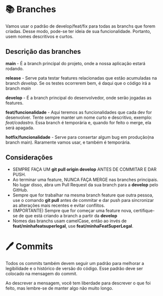 # 📚 Branches

Vamos usar o padrão de develop/feat/fix para todas as branchs que forem criadas. Desse modo, pode-se ter ideia de sua funcionalidade. Portanto, usem nomes descritivos e curtos.

## Descrição das branches

**main** - É a branch principal do projeto, onde a nossa aplicação estará rodando.

**release** - Serve pata testar features relacionadas que estão acumuladas na branch *develop*. Se os testes ocorrerem bem, é daqui que o código irá a branch *main*

**develop** - É a branch principal do desenvolvedor, onde serão jogadas as features.

**feat/funcionalidade** - Aqui teremos as funcionalidades que cada dev for desenvolver. Tente sempre manter um nome curto e descritivo, exemplo: *feat/cadastro*. Essa branch é temporária e, quando for feito o merge, ela será apagada.

**hotfix/funcionalidade** - Serve para consertar algum bug em produção(na branch main). Raramente vamos usar, e também é temporária.

## Considerações

- SEMPRE FAÇA UM **git pull origin develop** ANTES DE COMMITAR E DAR PUSH.
- Ao terminar uma feature, NUNCA FAÇA MERGE nas branches principais. No lugar disso, abra um Pull Request da sua branch para a **develop** pelo GitHub.
- Sempre que for trabalhar na mesma branch feature que outra pessoa, use o comando **git pull** antes de commitar e dar push para sincronizar as alterações mais recentes e evitar conflitos.
- (IMPORTANTE) Sempre que for começar uma feature nova, certifique-se de que está criando a branch a partir da **develop**
- Nomes das branchs usam camelCase, então ao invés de **feat/minhafeatsuperlegal**, use **feat/minhaFeatSuperLegal**.

# 🖊️ Commits

Todos os commits também devem seguir um padrão para melhorar a legibilidade e o histórico de versão do  código. Esse padrão deve ser colocado na mensagem do commit.

Ao descrever a mensagem, você tem liberdade para descrever o que foi feito, mas lembre-se de manter algo não muito longo.
